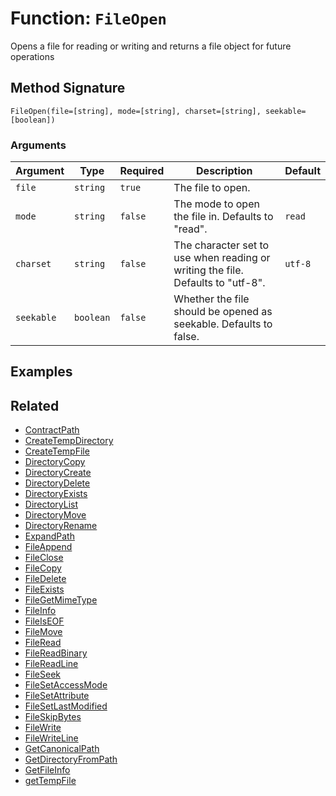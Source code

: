 [comment]: # (Note: This documentation is generated dynamically in the build process.  To modify the contents, change the javadoc on the _invoke method of the BIF class)

# Function: `FileOpen`

Opens a file for reading or writing and returns a file object for future operations

## Method Signature

```
FileOpen(file=[string], mode=[string], charset=[string], seekable=[boolean])
```

### Arguments


| Argument | Type | Required | Description | Default |
|----------|------|----------|-------------|---------|
| `file` | `string` | `true` | The file to open. |  |
| `mode` | `string` | `false` | The mode to open the file in. Defaults to "read". | `read` |
| `charset` | `string` | `false` | The character set to use when reading or writing the file. Defaults to "utf-8". | `utf-8` |
| `seekable` | `boolean` | `false` | Whether the file should be opened as seekable. Defaults to false. |  |

## Examples



## Related

  * [ContractPath](./ContractPath.md)
  * [CreateTempDirectory](./CreateTempDirectory.md)
  * [CreateTempFile](./CreateTempFile.md)
  * [DirectoryCopy](./DirectoryCopy.md)
  * [DirectoryCreate](./DirectoryCreate.md)
  * [DirectoryDelete](./DirectoryDelete.md)
  * [DirectoryExists](./DirectoryExists.md)
  * [DirectoryList](./DirectoryList.md)
  * [DirectoryMove](./DirectoryMove.md)
  * [DirectoryRename](./DirectoryRename.md)
  * [ExpandPath](./ExpandPath.md)
  * [FileAppend](./FileAppend.md)
  * [FileClose](./FileClose.md)
  * [FileCopy](./FileCopy.md)
  * [FileDelete](./FileDelete.md)
  * [FileExists](./FileExists.md)
  * [FileGetMimeType](./FileGetMimeType.md)
  * [FileInfo](./FileInfo.md)
  * [FileIsEOF](./FileIsEOF.md)
  * [FileMove](./FileMove.md)
  * [FileRead](./FileRead.md)
  * [FileReadBinary](./FileReadBinary.md)
  * [FileReadLine](./FileReadLine.md)
  * [FileSeek](./FileSeek.md)
  * [FileSetAccessMode](./FileSetAccessMode.md)
  * [FileSetAttribute](./FileSetAttribute.md)
  * [FileSetLastModified](./FileSetLastModified.md)
  * [FileSkipBytes](./FileSkipBytes.md)
  * [FileWrite](./FileWrite.md)
  * [FileWriteLine](./FileWriteLine.md)
  * [GetCanonicalPath](./GetCanonicalPath.md)
  * [GetDirectoryFromPath](./GetDirectoryFromPath.md)
  * [GetFileInfo](./GetFileInfo.md)
  * [getTempFile](./getTempFile.md)
